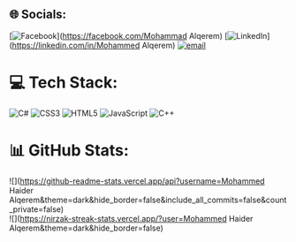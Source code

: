 
## 🌐 Socials:
[![Facebook](https://img.shields.io/badge/Facebook-%231877F2.svg?logo=Facebook&logoColor=white)](https://facebook.com/Mohammad Alqerem) [![LinkedIn](https://img.shields.io/badge/LinkedIn-%230077B5.svg?logo=linkedin&logoColor=white)](https://linkedin.com/in/Mohammed Alqerem) [![email](https://img.shields.io/badge/Email-D14836?logo=gmail&logoColor=white)](mailto:mohammedalqerem422@gmail.com) 

# 💻 Tech Stack:
![C#](https://img.shields.io/badge/c%23-%23239120.svg?style=for-the-badge&logo=csharp&logoColor=white) ![CSS3](https://img.shields.io/badge/css3-%231572B6.svg?style=for-the-badge&logo=css3&logoColor=white) ![HTML5](https://img.shields.io/badge/html5-%23E34F26.svg?style=for-the-badge&logo=html5&logoColor=white) ![JavaScript](https://img.shields.io/badge/javascript-%23323330.svg?style=for-the-badge&logo=javascript&logoColor=%23F7DF1E) ![C++](https://img.shields.io/badge/c++-%2300599C.svg?style=for-the-badge&logo=c%2B%2B&logoColor=white)
# 📊 GitHub Stats:
![](https://github-readme-stats.vercel.app/api?username=Mohammed Haider Alqerem&theme=dark&hide_border=false&include_all_commits=false&count_private=false)<br/>
![](https://nirzak-streak-stats.vercel.app/?user=Mohammed Haider Alqerem&theme=dark&hide_border=false)<br/>


<!-- Proudly created with GPRM ( https://gprm.itsvg.in ) -->

